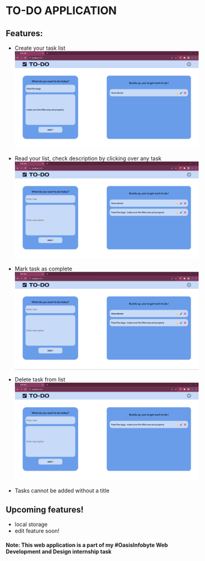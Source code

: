 # TO-DO APPLICATION

## Features:

- Create your task list
  ![Add a task](./Assets/Screenshots/filling%20the%20form.png)

- Read your list, check description by clicking over any task
  ![Checking the list](./Assets/Screenshots/list%20rendering.png)

- Mark task as complete
  ![Marking task as completed](./Assets/Screenshots/task%20completed.png)

- Delete task from list
  ![Deleting a task](./Assets/Screenshots/delete%20feature.png)
- Tasks cannot be added without a title

## Upcoming features!

- local storage
- edit feature soon!

#### Note: This web application is a part of my #OasisInfobyte Web Development and Design internship task
